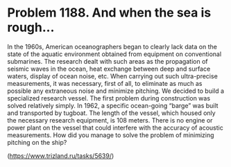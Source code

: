 # Problem 1188. And when the sea is rough...

In the 1960s, American oceanographers began to clearly lack data on the state of the aquatic environment obtained from equipment on conventional submarines. The research dealt with such areas as the propagation of seismic waves in the ocean, heat exchange between deep and surface waters, display of ocean noise, etc. When carrying out such ultra-precise measurements, it was necessary, first of all, to eliminate as much as possible any extraneous noise and minimize pitching. We decided to build a specialized research vessel. The first problem during construction was solved relatively simply. In 1962, a specific ocean-going “barge” was built and transported by tugboat. The length of the vessel, which housed only the necessary research equipment, is 108 meters. There is no engine or power plant on the vessel that could interfere with the accuracy of acoustic measurements. How did you manage to solve the problem of minimizing pitching on the ship?

(https://www.trizland.ru/tasks/5639/)